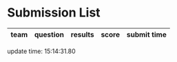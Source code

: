 # Submission List
team    | question  | results  | score | submit time
------|-----:|-----:| ----:|-----


update time: 15:14:31.80 
